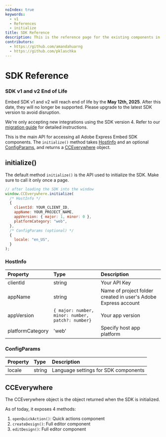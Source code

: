 ```yaml
---
noIndex: true
keywords:
  - v1
  - References
  - initialize
title: SDK Reference
description: This is the reference page for the existing components in the SDK.
contributors:
  - https://github.com/amandahuarng
  - https://github.com/pklaschka
---
```


# SDK Reference

<InlineAlert variant="error" slots="header, text, text1" />

### SDK v1 and v2 End of Life

Embed SDK v1 and v2 will reach end of life by the **May 12th, 2025**. After this date, they will no longer be supported. Please upgrade to the latest SDK version to avoid disruption.

We're only accepting new integrations using the SDK version 4. Refer to our [migration guide](../../guides/concepts/migration-v3-v4.md) for detailed instructions.

This is the main API for accessing all Adobe Express Embed SDK components. The `initialize()` method takes [HostInfo](#hostinfo) and an optional [ConfigParams](#configparams), and returns a [CCEverywhere](#cceverywhere) object.

## initialize()

The default method `initialize()` is the API used to initialize the SDK. Make sure to call it only once a page.

```js
// after loading the SDK into the window
window.CCEverywhere.initialize(
  /* HostInfo */
  {
    clientId: YOUR_CLIENT_ID,
    appName: YOUR_PROJECT_NAME,
    appVersion: { major: 1, minor: 0 },
    platformCategory: "web",
  },
  /* ConfigParams (optional) */
  {
    locale: "en_US",
  }
);
```

### HostInfo

| Property         | Type                                            | Description                                                    |
| :--------------- | :---------------------------------------------- | :------------------------------------------------------------- |
| clientId         | string                                          | Your API Key                                                   |
| appName          | string                                          | Name of project folder created in user's Adobe Express account |
| appVersion       | `{ major: number, minor: number, patch?: number}` | Your app version                                               |
| platformCategory | 'web'                                           | Specify host app platform                                      |

### ConfigParams

| Property | Type   | Description                          |
| :------- | :----- | :----------------------------------- |
| locale   | string | Language settings for SDK components |

## CCEverywhere

The CCEverywhere object is the object returned when the SDK is initialized.

As of today, it exposes 4 methods:

1. `openQuickAction()`: Quick actions component
2. `createDesign()`: Full editor component
3. `editDesign()`: Full editor component
